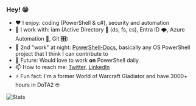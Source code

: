 ### Hey! 😁



- ❤️ I enjoy: coding (PowerShell & c#), security and automation
- 🏢 I work with: iam (Active Directory 🔐 (ds, fs, cs), Entra ID 🌩️, Azure Automation 🤖, Git 🎛️)
- 🌝 2nd "work" at night: [PowerShell-Docs](https://github.com/MicrosoftDocs/PowerShell-Docs/), basically any OS PowerShell project that I think I can contribute to
- 🔮 Future: Would love to work **on** PowerShell daily
- 📫 How to reach me: [Twitter](https://twitter.com/ehmiiz), [LinkedIn](https://www.linkedin.com/in/ehmiiz/)
- ⚡ Fun fact: I'm a former World of Warcraft Gladiator and have 3000+ hours in DoTA2 🤓

![Stats](https://github-readme-stats.vercel.app/api?username=ehmiiz&show_icons=true&theme=radical)